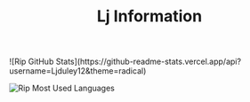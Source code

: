 <header>
  <h1>Lj Information</h1>
</header>
![Rip GitHub Stats](https://github-readme-stats.vercel.app/api?username=Ljduley12&theme=radical)


![Rip Most Used Languages](https://github-readme-stats.vercel.app/api/top-langs/?username=Ljduley12&theme=radical)
